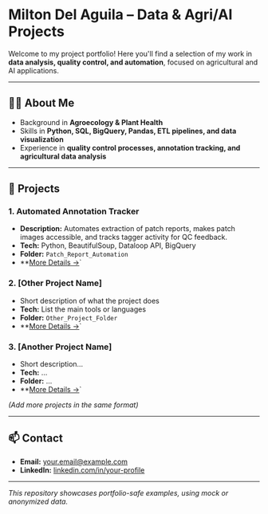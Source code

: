 # Milton Del Aguila – Data & Agri/AI Projects

Welcome to my project portfolio! Here you'll find a selection of my work in **data analysis, quality control, and automation**, focused on agricultural and AI applications.

---

## 👨‍💻 About Me
- Background in **Agroecology & Plant Health**  
- Skills in **Python, SQL, BigQuery, Pandas, ETL pipelines, and data visualization**  
- Experience in **quality control processes, annotation tracking, and agricultural data analysis**

---

## 📂 Projects

### 1. Automated Annotation Tracker
- **Description:** Automates extraction of patch reports, makes patch images accessible, and tracks tagger activity for QC feedback.  
- **Tech:** Python, BeautifulSoup, Dataloop API, BigQuery  
- **Folder:** `Patch_Report_Automation`  
- **[More Details →](Patch_Report_Automation/README.md)`

### 2. [Other Project Name]
- Short description of what the project does  
- **Tech:** List the main tools or languages  
- **Folder:** `Other_Project_Folder`  
- **[More Details →](Other_Project_Folder/README.md)`

### 3. [Another Project Name]
- Short description…  
- **Tech:** …  
- **Folder:** …  
- **[More Details →](Another_Project_Folder/README.md)`

*(Add more projects in the same format)*

---

## 📫 Contact
- **Email:** your.email@example.com  
- **LinkedIn:** [linkedin.com/in/your-profile](https://linkedin.com/in/your-profile)

---

*This repository showcases portfolio-safe examples, using mock or anonymized data.*
